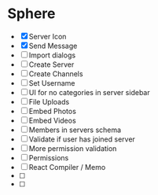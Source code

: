 # Sphere
- [x] Server Icon
- [x] Send Message
- [ ] Import dialogs
- [ ] Create Server
- [ ] Create Channels
- [ ] Set Username
- [ ] UI for no categories in server sidebar
- [ ] File Uploads
- [ ] Embed Photos
- [ ] Embed Videos
- [ ] Members in servers schema
- [ ] Validate if user has joined server
- [ ] More permission validation
- [ ] Permissions
- [ ] React Compiler / Memo
- [ ] 
- [ ] 